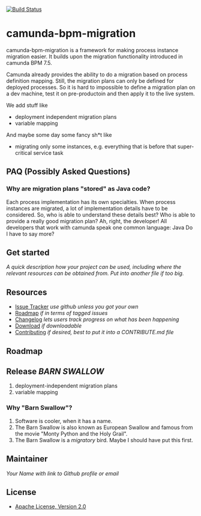 [![Build Status](https://travis-ci.org/holisticon/camunda-bpm-migration.svg?branch=develop)](https://travis-ci.org/holisticon/camunda-bpm-migration)

# camunda-bpm-migration

camunda-bpm-migration is a framework for making process instance migration easier.
It builds upon the migration functionality introduced in camunda BPM 7.5.

Camunda already provides the ability to do a migration based on process definition mapping.
Still, the migration plans can only be defined for deployed processes. So it is hard to impossible to define a migration plan on a dev machine, test it on pre-productoin and then apply it to the live system.

We add stuff like
* deployment independent migration plans
* variable mapping

And maybe some day some fancy sh*t like
* migrating only some instances, e.g. everything that is before that super-critical service task

## PAQ (Possibly Asked Questions)

### Why are migration plans "stored" as Java code?
Each process implementation has its own specialties. When process instances are migrated, a lot of implementation details have to be considered.
So, who is able to understand these details best? Who is able to provide a really good migration plan?
Ah, right, the developer!
All developers that work with camunda speak one common language: Java
Do I have to say more?

## Get started

_A quick description how your project can be used, including where the relevant resources can be obtained from.
Put into another file if too big._


## Resources

* [Issue Tracker](link-to-issue-tracker) _use github unless you got your own_
* [Roadmap](link-to-issue-tracker-filter) _if in terms of tagged issues_
* [Changelog](link-to-changelog) _lets users track progress on what has been happening_
* [Download](link-to-downloadable-archive) _if downloadable_
* [Contributing](link-to-contribute-guide) _if desired, best to put it into a CONTRIBUTE.md file_


## Roadmap

## Release _*BARN SWALLOW*_
1. deployment-independent migration plans
1. variable mapping

### Why "Barn Swallow"?
1. Software is cooler, when it has a name.
1. The Barn Swallow is also known as European Swallow and famous from the movie "Monty Python and the Holy Grail".
1. The Barn Swallow is a _migratory_ bird. Maybe I should have put this first.


## Maintainer

_Your Name with link to Github profile or email_


## License

* [Apache License, Version 2.0](./LICENSE)

